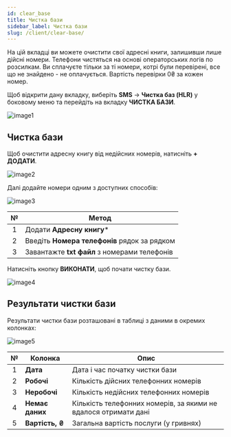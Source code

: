 ```yaml
---
id: clear_base
title: Чистка бази
sidebar_label: Чистка бази
slug: /client/clear-base/
---
```


На цій вкладці ви можете очистити свої адресні книги, залишивши лише дійсні номери. Телефони чистяться на основі операторських логів по розсилкам. Ви сплачуєте тільки за ті номери, котрі були перевірені, все що не знайдено - не оплачується. Вартість перевірки 0₴ за кожен номер.

Щоб відкрити дану вкладку, виберіть **SMS** → **Чистка баз (HLR)** у боковому меню та перейдіть на вкладку **ЧИСТКА БАЗИ**.

![image1](/img/uk/client_hlr_clear_base/image1.png)

## Чистка бази

Щоб очистити адресну книгу від недійсних номерів, натисніть **+ ДОДАТИ**.

![image2](/img/uk/client_hlr_clear_base/image2.png)

Далі додайте номери одним з доступних способів:

![image3](/img/uk/client_hlr_clear_base/image3.png)

|  №  | Метод |
| :-: | ----- |
| 1 | Додати **Адресну книгу*** |
| 2 | Введіть **Номера телефонів** рядок за рядком |
| 3 | Завантажте **txt файл** з номерами телефонів |

Натисніть кнопку **ВИКОНАТИ**, щоб почати чистку бази.

![image4](/img/uk/client_hlr_clear_base/image4.png)

## Результати чистки бази

Результати чистки бази розташовані в таблиці з даними в окремих колонках:

![image5](/img/uk/client_hlr_clear_base/image5.png)

|  №  | Колонка | Опис |
| :-: | ------- | ---- |
| 1 | **Дата** | Дата і час початку чистки бази |
| 2 | **Робочі** | Кількість дійсних телефонних номерів |
| 3 | **Неробочі** | Кількість недійсних телефонних номерів |
| 4 | **Немає даних** | Кількість телефонних номерів, за якими не вдалося отримати дані |
| 5 | **Вартість, ₴** | Загальна вартість послуги (у гривнях) |
